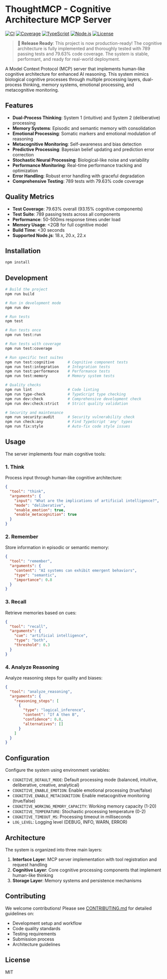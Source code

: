 # ThoughtMCP - Cognitive Architecture MCP Server

[![CI](https://github.com/keyurgolani/ThoughtMcp/workflows/CI/badge.svg)](https://github.com/keyurgolani/ThoughtMcp/actions)
[![Coverage](https://img.shields.io/badge/coverage-79.63%25-green.svg)](https://github.com/keyurgolani/ThoughtMcp)
[![TypeScript](https://img.shields.io/badge/TypeScript-5.0+-blue.svg)](https://www.typescriptlang.org/)
[![Node.js](https://img.shields.io/badge/Node.js-18.0+-green.svg)](https://nodejs.org/)
[![License](https://img.shields.io/badge/license-MIT-blue.svg)](LICENSE)

> **🚀 Release Ready**: This project is now production-ready! The cognitive architecture is fully implemented and thoroughly tested with 789 passing tests and 79.63% code coverage. The system is stable, performant, and ready for real-world deployment.

A Model Context Protocol (MCP) server that implements human-like cognitive architecture for enhanced AI reasoning. This system mimics biological cognitive processes through multiple processing layers, dual-process thinking, memory systems, emotional processing, and metacognitive monitoring.

## Features

- **Dual-Process Thinking**: System 1 (intuitive) and System 2 (deliberative) processing
- **Memory Systems**: Episodic and semantic memory with consolidation
- **Emotional Processing**: Somatic markers and emotional modulation of reasoning
- **Metacognitive Monitoring**: Self-awareness and bias detection
- **Predictive Processing**: Bayesian belief updating and prediction error correction
- **Stochastic Neural Processing**: Biological-like noise and variability
- **Performance Monitoring**: Real-time performance tracking and optimization
- **Error Handling**: Robust error handling with graceful degradation
- **Comprehensive Testing**: 789 tests with 79.63% code coverage

## Quality Metrics

- **Test Coverage**: 79.63% overall (93.15% cognitive components)
- **Test Suite**: 789 passing tests across all components
- **Performance**: 50-500ms response times under load
- **Memory Usage**: <2GB for full cognitive model
- **Build Time**: <30 seconds
- **Supported Node.js**: 18.x, 20.x, 22.x

## Installation

```bash
npm install
```

## Development

```bash
# Build the project
npm run build

# Run in development mode
npm run dev

# Run tests
npm test

# Run tests once
npm run test:run

# Run tests with coverage
npm run test:coverage

# Run specific test suites
npm run test:cognitive      # Cognitive component tests
npm run test:integration    # Integration tests
npm run test:performance    # Performance tests
npm run test:memory         # Memory system tests

# Quality checks
npm run lint                # Code linting
npm run type-check          # TypeScript type checking
npm run dev:check           # Comprehensive development check
npm run dev:check:strict    # Strict quality validation

# Security and maintenance
npm run security:audit      # Security vulnerability check
npm run check:any           # Find TypeScript 'any' types
npm run fix:style           # Auto-fix code style issues
```

## Usage

The server implements four main cognitive tools:

### 1. Think

Process input through human-like cognitive architecture:

```json
{
  "tool": "think",
  "arguments": {
    "input": "What are the implications of artificial intelligence?",
    "mode": "deliberative",
    "enable_emotion": true,
    "enable_metacognition": true
  }
}
```

### 2. Remember

Store information in episodic or semantic memory:

```json
{
  "tool": "remember",
  "arguments": {
    "content": "AI systems can exhibit emergent behaviors",
    "type": "semantic",
    "importance": 0.8
  }
}
```

### 3. Recall

Retrieve memories based on cues:

```json
{
  "tool": "recall",
  "arguments": {
    "cue": "artificial intelligence",
    "type": "both",
    "threshold": 0.3
  }
}
```

### 4. Analyze Reasoning

Analyze reasoning steps for quality and biases:

```json
{
  "tool": "analyze_reasoning",
  "arguments": {
    "reasoning_steps": [
      {
        "type": "logical_inference",
        "content": "If A then B",
        "confidence": 0.8,
        "alternatives": []
      }
    ]
  }
}
```

## Configuration

Configure the system using environment variables:

- `COGNITIVE_DEFAULT_MODE`: Default processing mode (balanced, intuitive, deliberative, creative, analytical)
- `COGNITIVE_ENABLE_EMOTION`: Enable emotional processing (true/false)
- `COGNITIVE_ENABLE_METACOGNITION`: Enable metacognitive monitoring (true/false)
- `COGNITIVE_WORKING_MEMORY_CAPACITY`: Working memory capacity (1-20)
- `COGNITIVE_TEMPERATURE`: Stochastic processing temperature (0-2)
- `COGNITIVE_TIMEOUT_MS`: Processing timeout in milliseconds
- `LOG_LEVEL`: Logging level (DEBUG, INFO, WARN, ERROR)

## Architecture

The system is organized into three main layers:

1. **Interface Layer**: MCP server implementation with tool registration and request handling
2. **Cognitive Layer**: Core cognitive processing components that implement human-like thinking
3. **Storage Layer**: Memory systems and persistence mechanisms

## Contributing

We welcome contributions! Please see [CONTRIBUTING.md](CONTRIBUTING.md) for detailed guidelines on:

- Development setup and workflow
- Code quality standards
- Testing requirements
- Submission process
- Architecture guidelines

## License

MIT
